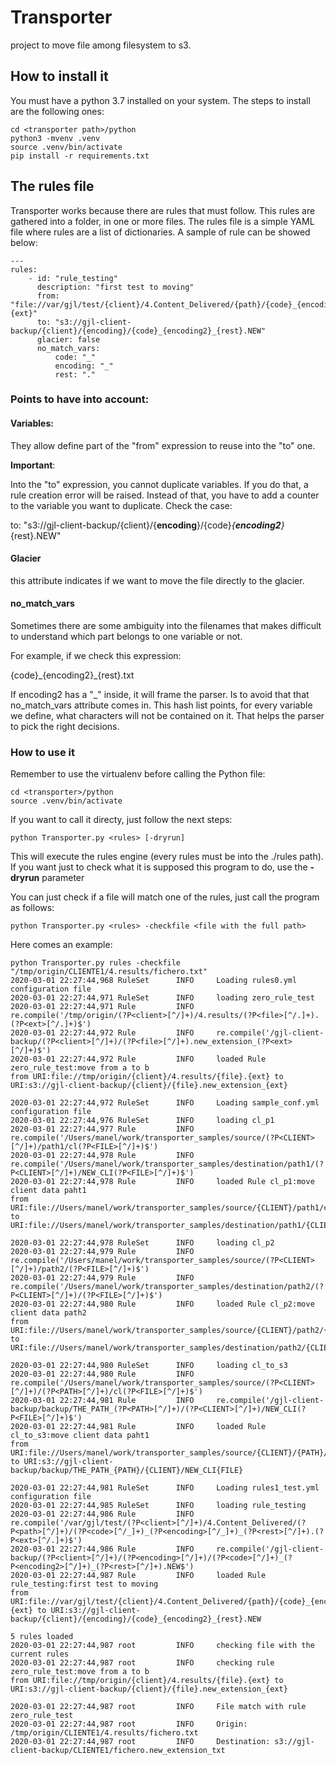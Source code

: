 # Transporter
project to move file among filesystem to s3.


## How to install it
You must have a python 3.7 installed on your system.
The steps to install are the following ones:

    cd <transporter path>/python
    python3 -mvenv .venv
    source .venv/bin/activate
    pip install -r requirements.txt

## The rules file
Transporter works because there are rules that must follow. This rules are gathered into a folder, in one or more files.
The rules file is a simple YAML file where rules are a list of dictionaries.
A sample of rule can be showed below:

    ---
    rules:
        - id: "rule_testing"
          description: "first test to moving"
          from: "file://var/gjl/test/{client}/4.Content_Delivered/{path}/{code}_{encoding}_{rest}.{ext}"
          to: "s3://gjl-client-backup/{client}/{encoding}/{code}_{encoding2}_{rest}.NEW"
          glacier: false
          no_match_vars:
              code: "_"
              encoding: "_"
              rest: "."


### Points to have into account: 
#### Variables: 
They allow define part of the "from" expression to reuse into the "to" one.

**Important**:

Into the "to" expression, you cannot duplicate variables. If you do that, a rule creation error will be raised.
Instead of that, you have to add a counter to the variable you want to duplicate. Check the case:

to: "s3://gjl-client-backup/{client}/{**encoding**}/{code}_{**encoding2**}_{rest}.NEW"

#### Glacier

this attribute indicates if we want to move the file directly to the glacier. 

#### no_match_vars

Sometimes there are some ambiguity into the filenames that makes difficult to understand which part belongs to one variable or not. 

For example, if we check this expression: 

{code}\_{encoding2}\_{rest}.txt 

If encoding2 has a "_" inside, it will frame the parser. Is to avoid that that no_match_vars attribute comes in.
This hash list points, for every variable we define, what characters will not be contained on it. That helps the parser to 
pick the right decisions.

### How to use it

Remember to use the virtualenv before calling the Python file: 

```shell script
cd <transporter>/python
source .venv/bin/activate
```

If you want to call it directy, just follow the next steps:

```shell script
python Transporter.py <rules> [-dryrun]
```
This will execute the rules engine (every rules must be into the ./rules path). If you want just to check what it is supposed this program to do, use the **-dryrun** parameter


You can just check if a file will match one of the rules, just call the program as follows: 
```shell script
python Transporter.py <rules> -checkfile <file with the full path> 
```
Here comes an example: 
```shell script
python Transporter.py rules -checkfile "/tmp/origin/CLIENTE1/4.results/fichero.txt"
2020-03-01 22:27:44,968 RuleSet      INFO     Loading rules0.yml configuration file
2020-03-01 22:27:44,971 RuleSet      INFO     loading zero_rule_test
2020-03-01 22:27:44,971 Rule         INFO     re.compile('/tmp/origin/(?P<client>[^/]+)/4.results/(?P<file>[^/.]+).(?P<ext>[^/.]+)$')
2020-03-01 22:27:44,972 Rule         INFO     re.compile('/gjl-client-backup/(?P<client>[^/]+)/(?P<file>[^/]+).new_extension_(?P<ext>[^/]+)$')
2020-03-01 22:27:44,972 Rule         INFO     loaded Rule zero_rule_test:move from a to b
from URI:file://tmp/origin/{client}/4.results/{file}.{ext} to URI:s3://gjl-client-backup/{client}/{file}.new_extension_{ext}

2020-03-01 22:27:44,972 RuleSet      INFO     Loading sample_conf.yml configuration file
2020-03-01 22:27:44,976 RuleSet      INFO     loading cl_p1
2020-03-01 22:27:44,977 Rule         INFO     re.compile('/Users/manel/work/transporter_samples/source/(?P<CLIENT>[^/]+)/path1/cl(?P<FILE>[^/]+)$')
2020-03-01 22:27:44,978 Rule         INFO     re.compile('/Users/manel/work/transporter_samples/destination/path1/(?P<CLIENT>[^/]+)/NEW_CLI(?P<FILE>[^/]+)$')
2020-03-01 22:27:44,978 Rule         INFO     loaded Rule cl_p1:move client data paht1
from URI:file://Users/manel/work/transporter_samples/source/{CLIENT}/path1/cl{FILE} to URI:file://Users/manel/work/transporter_samples/destination/path1/{CLIENT}/NEW_CLI{FILE}

2020-03-01 22:27:44,978 RuleSet      INFO     loading cl_p2
2020-03-01 22:27:44,979 Rule         INFO     re.compile('/Users/manel/work/transporter_samples/source/(?P<CLIENT>[^/]+)/path2/(?P<FILE>[^/]+)$')
2020-03-01 22:27:44,979 Rule         INFO     re.compile('/Users/manel/work/transporter_samples/destination/path2/(?P<CLIENT>[^/]+)/(?P<FILE>[^/]+)$')
2020-03-01 22:27:44,980 Rule         INFO     loaded Rule cl_p2:move client data path2
from URI:file://Users/manel/work/transporter_samples/source/{CLIENT}/path2/{FILE} to URI:file://Users/manel/work/transporter_samples/destination/path2/{CLIENT}/{FILE}

2020-03-01 22:27:44,980 RuleSet      INFO     loading cl_to_s3
2020-03-01 22:27:44,980 Rule         INFO     re.compile('/Users/manel/work/transporter_samples/source/(?P<CLIENT>[^/]+)/(?P<PATH>[^/]+)/cl(?P<FILE>[^/]+)$')
2020-03-01 22:27:44,981 Rule         INFO     re.compile('/gjl-client-backup/backup/THE_PATH_(?P<PATH>[^/]+)/(?P<CLIENT>[^/]+)/NEW_CLI(?P<FILE>[^/]+)$')
2020-03-01 22:27:44,981 Rule         INFO     loaded Rule cl_to_s3:move client data paht1
from URI:file://Users/manel/work/transporter_samples/source/{CLIENT}/{PATH}/cl{FILE} to URI:s3://gjl-client-backup/backup/THE_PATH_{PATH}/{CLIENT}/NEW_CLI{FILE}

2020-03-01 22:27:44,981 RuleSet      INFO     Loading rules1_test.yml configuration file
2020-03-01 22:27:44,985 RuleSet      INFO     loading rule_testing
2020-03-01 22:27:44,986 Rule         INFO     re.compile('/var/gjl/test/(?P<client>[^/]+)/4.Content_Delivered/(?P<path>[^/]+)/(?P<code>[^/_]+)_(?P<encoding>[^/_]+)_(?P<rest>[^/]+).(?P<ext>[^/.]+)$')
2020-03-01 22:27:44,986 Rule         INFO     re.compile('/gjl-client-backup/(?P<client>[^/]+)/(?P<encoding>[^/]+)/(?P<code>[^/]+)_(?P<encoding2>[^/]+)_(?P<rest>[^/]+).NEW$')
2020-03-01 22:27:44,987 Rule         INFO     loaded Rule rule_testing:first test to moving
from URI:file://var/gjl/test/{client}/4.Content_Delivered/{path}/{code}_{encoding}_{rest}.{ext} to URI:s3://gjl-client-backup/{client}/{encoding}/{code}_{encoding2}_{rest}.NEW

5 rules loaded
2020-03-01 22:27:44,987 root         INFO     checking file with the current rules
2020-03-01 22:27:44,987 root         INFO     checking rule zero_rule_test:move from a to b
from URI:file://tmp/origin/{client}/4.results/{file}.{ext} to URI:s3://gjl-client-backup/{client}/{file}.new_extension_{ext}

2020-03-01 22:27:44,987 root         INFO     File match with rule zero_rule_test
2020-03-01 22:27:44,987 root         INFO     Origin: /tmp/origin/CLIENTE1/4.results/fichero.txt
2020-03-01 22:27:44,987 root         INFO     Destination: s3://gjl-client-backup/CLIENTE1/fichero.new_extension_txt
```


 





